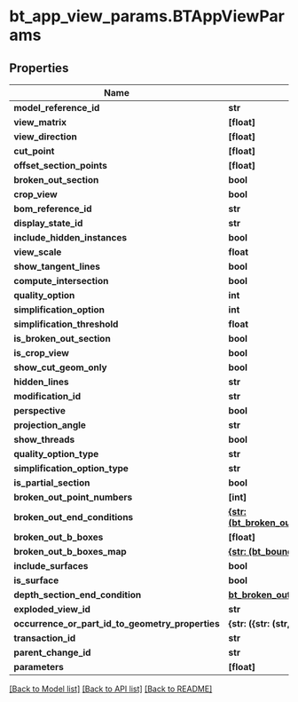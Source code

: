 # bt_app_view_params.BTAppViewParams

## Properties
Name | Type | Description | Notes
------------ | ------------- | ------------- | -------------
**model_reference_id** | **str** |  | [optional] 
**view_matrix** | **[float]** |  | [optional] 
**view_direction** | **[float]** |  | [optional] 
**cut_point** | **[float]** |  | [optional] 
**offset_section_points** | **[float]** |  | [optional] 
**broken_out_section** | **bool** |  | [optional] 
**crop_view** | **bool** |  | [optional] 
**bom_reference_id** | **str** |  | [optional] 
**display_state_id** | **str** |  | [optional] 
**include_hidden_instances** | **bool** |  | [optional] 
**view_scale** | **float** |  | [optional] 
**show_tangent_lines** | **bool** |  | [optional] 
**compute_intersection** | **bool** |  | [optional] 
**quality_option** | **int** |  | [optional] 
**simplification_option** | **int** |  | [optional] 
**simplification_threshold** | **float** |  | [optional] 
**is_broken_out_section** | **bool** |  | [optional] 
**is_crop_view** | **bool** |  | [optional] 
**show_cut_geom_only** | **bool** |  | [optional] 
**hidden_lines** | **str** |  | [optional] 
**modification_id** | **str** |  | [optional] 
**perspective** | **bool** |  | [optional] 
**projection_angle** | **str** |  | [optional] 
**show_threads** | **bool** |  | [optional] 
**quality_option_type** | **str** |  | [optional] 
**simplification_option_type** | **str** |  | [optional] 
**is_partial_section** | **bool** |  | [optional] 
**broken_out_point_numbers** | **[int]** |  | [optional] 
**broken_out_end_conditions** | [**{str: (bt_broken_out_end_condition1107.BTBrokenOutEndCondition1107,)}**](BTBrokenOutEndCondition1107.md) |  | [optional] 
**broken_out_b_boxes** | **[float]** |  | [optional] 
**broken_out_b_boxes_map** | [**{str: (bt_bounding_box1052.BTBoundingBox1052,)}**](BTBoundingBox1052.md) |  | [optional] 
**include_surfaces** | **bool** |  | [optional] 
**is_surface** | **bool** |  | [optional] 
**depth_section_end_condition** | [**bt_broken_out_end_condition1107.BTBrokenOutEndCondition1107**](BTBrokenOutEndCondition1107.md) |  | [optional] 
**exploded_view_id** | **str** |  | [optional] 
**occurrence_or_part_id_to_geometry_properties** | **{str: ({str: (str,)},)}** |  | [optional] 
**transaction_id** | **str** |  | [optional] 
**parent_change_id** | **str** |  | [optional] 
**parameters** | **[float]** |  | [optional] 

[[Back to Model list]](../README.md#documentation-for-models) [[Back to API list]](../README.md#documentation-for-api-endpoints) [[Back to README]](../README.md)


